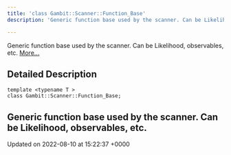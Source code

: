 ```yaml
---
title: 'class Gambit::Scanner::Function_Base'
description: 'Generic function base used by the scanner. Can be Likelihood, observables, etc. '

---
```









Generic function base used by the scanner. Can be Likelihood, observables, etc.  [More...](#detailed-description)

## Detailed Description

```
template <typename T >
class Gambit::Scanner::Function_Base;
```

Generic function base used by the scanner. Can be Likelihood, observables, etc. 
-------------------------------

Updated on 2022-08-10 at 15:22:37 +0000